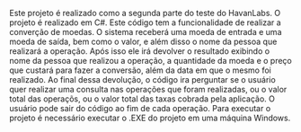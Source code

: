 Este projeto é realizado como a segunda parte do teste do HavanLabs.
O projeto é realizado em C#.
Este código tem a funcionalidade de realizar a converção de moedas.
O sistema receberá uma moeda de entrada e uma moeda de saída, bem como o valor, e além disso o nome da pessoa que realizará a operação.
Após isso ele irá devolver o resultado exibindo o nome da pessoa que realizou a operação, a quantidade da moeda e o preço que custará para fazer a conversão, além da data em que o mesmo foi realizado.
Ao final dessa devolução, o código ira perguntar se o usuário quer realizar uma consulta nas operações que foram realizadas, ou o valor total das operaçõs, ou o valor total das taxas cobrada pela aplicação. O usuário pode sair do código ao fim de cada operação.
Para executar o projeto é necessário executar o .EXE do projeto em uma máquina Windows.
